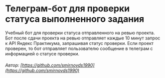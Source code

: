 # Телеграм-бот для проверки статуса выполненного задания


Учебный бот для проверки статуса отправленного на ревью проекта. Бот после сдачи проекта на ревью отправляет каждые 10 минут запрос к API Яндекс Практикума, запрашивая статус проверки. Если проект проверен, то бот отправляет пользователю сообщение в телеграм с информацией о статусе проверки.


###### Автор: [https://github.com/smirnovds1990](https://github.com/smirnovds1990)
